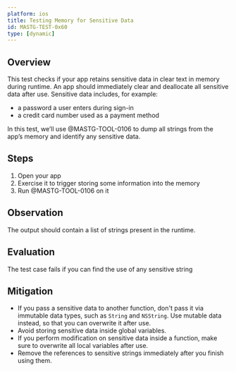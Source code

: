 ```yaml
---
platform: ios
title: Testing Memory for Sensitive Data
id: MASTG-TEST-0x60
type: [dynamic]
---
```


## Overview

This test checks if your app retains sensitive data in clear text in memory during runtime. An app should immediately clear and deallocate all sensitive data after use. Sensitive data includes, for example:

- a password a user enters during sign-in
- a credit card number used as a payment method

In this test, we’ll use @MASTG-TOOL-0106 to dump all strings from the app’s memory and identify any sensitive data.

## Steps

1. Open your app
2. Exercise it to trigger storing some information into the memory
3. Run @MASTG-TOOL-0106 on it

## Observation

The output should contain a list of strings present in the runtime.

## Evaluation

The test case fails if you can find the use of any sensitive string

## Mitigation

- If you pass a sensitive data to another function, don't pass it via immutable data types, such as `String` and `NSString`. Use mutable data instead, so that you can overwrite it after use.
- Avoid storing sensitive data inside global variables.
- If you perform modification on sensitive data inside a function, make sure to overwrite all local variables after use.
- Remove the references to sensitive strings immediately after you finish using them.
